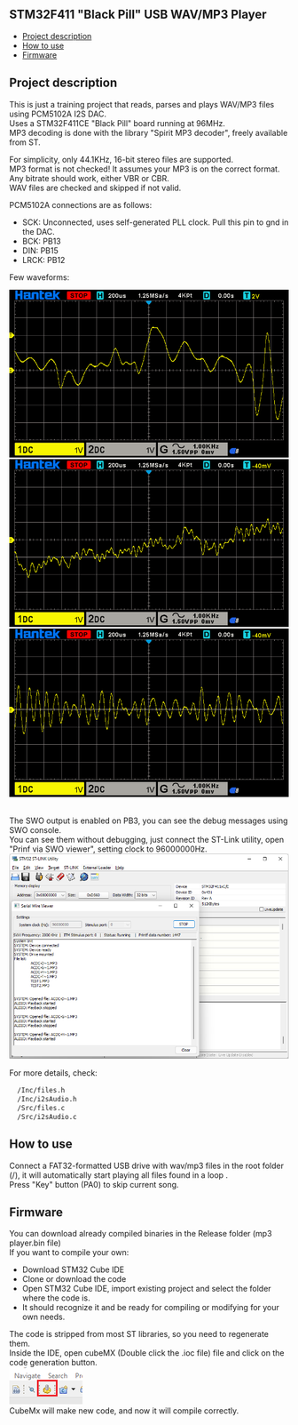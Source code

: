 ## STM32F411 "Black Pill" USB WAV/MP3 Player

<!-- MarkdownTOC -->

* [Project description](#description)
* [How to use](#use)
* [Firmware](#firmware)

<!-- /MarkdownTOC -->

<a id="description"></a>
## Project description<br>

This is just a training project that reads, parses and plays WAV/MP3 files using PCM5102A I2S DAC.<br>
Uses a STM32F411CE "Black Pill" board running at 96MHz.<br>
MP3 decoding is done with the library "Spirit MP3 decoder", freely available from ST.<br>

For simplicity, only 44.1KHz, 16-bit stereo files are supported.<br>
MP3 format is not checked! It assumes your MP3 is on the correct format.<br>
Any bitrate should work, either VBR or CBR.<br>
WAV files are checked and skipped if not valid.<br>

PCM5102A connections are as follows:<br>
- SCK: Unconnected, uses self-generated PLL clock. Pull this pin to gnd in the DAC.<br>
- BCK: PB13<br>
- DIN: PB15<br>
- LRCK: PB12<br>

Few waveforms:<br>

<img src="/Readme_files/wave1.png?raw=true"><br>
<img src="/Readme_files/wave2.png?raw=true"><br>
<img src="/Readme_files/wave3.png?raw=true"><br><br>

The SWO output is enabled on PB3, you can see the debug messages using SWO console.<br>
You can see them without debugging, just connect the ST-Link utility, open "Prinf via SWO viewer", setting clock to 96000000Hz.<br>
<img src="/Readme_files/swo.png?raw=true"><br>

For more details, check:

      /Inc/files.h
      /Inc/i2sAudio.h
      /Src/files.c
      /Src/i2sAudio.c
  
<a id="use"></a>
## How to use

Connect a FAT32-formatted USB drive with wav/mp3 files in the root folder (/), it will automatically start playing all files found in a loop .<br>
Press "Key" button (PA0) to skip current song.<br>
<a id="firmware"></a>
## Firmware

You can download already compiled binaries in the Release folder (mp3 player.bin file)<br>
If you want to compile your own:<br>
- Download STM32 Cube IDE<br>
- Clone or download the code<br>
- Open STM32 Cube IDE, import existing project and select the folder where the code is.<br>
- It should recognize it and be ready for compiling or modifying for your own needs.<br>

 The code is stripped from most ST libraries, so you need to regenerate them.<br>
 Inside the IDE, open cubeMX (Double click the .ioc file) file and click on the code generation button.<br>
 <img src="/Readme_files/gen.png?raw=true"><br>
 CubeMx will make new code, and now it will compile correctly.<br>

